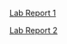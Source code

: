 [Lab Report 1](https://codyprupp.github.io/cse15l-lab-reports/lab-report-1-week-2.html)

[Lab Report 2](https://codyprupp.github.io/cse15l-lab-reports/lab-report-2-week-4.html)